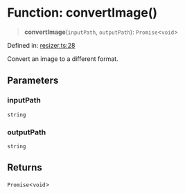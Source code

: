 # Function: convertImage()

> **convertImage**(`inputPath`, `outputPath`): `Promise`\<`void`\>

Defined in:
[resizer.ts:28](https://github.com/The-Node-Forge/image-resizer-cli/blob/a98cb4bd36cd4402466d3cc3dee8981f37bd442a/src/resizer.ts#L28)

Convert an image to a different format.

## Parameters

### inputPath

`string`

### outputPath

`string`

## Returns

`Promise`\<`void`\>
